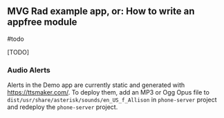 ## MVG Rad example app, or: How to write an appfree module

#todo

[TODO]

### Audio Alerts

Alerts in the Demo app are currently static and generated with https://ttsmaker.com/.
To deploy them, add an MP3 or Ogg Opus file to `dist/usr/share/asterisk/sounds/en_US_f_Allison` in `phone-server` project and redeploy the `phone-server` project.
